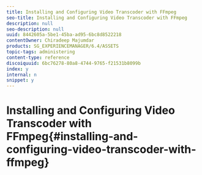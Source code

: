 ```yaml
---
title: Installing and Configuring Video Transcoder with FFmpeg
seo-title: Installing and Configuring Video Transcoder with FFmpeg
description: null
seo-description: null
uuid: 8442605a-5be1-45ba-ad95-6bc8d8522218
contentOwner: Chiradeep Majumdar
products: SG_EXPERIENCEMANAGER/6.4/ASSETS
topic-tags: administering
content-type: reference
discoiquuid: 6bc76278-80a8-4744-9765-f21531b8099b
index: y
internal: n
snippet: y
---
```


# Installing and Configuring Video Transcoder with FFmpeg{#installing-and-configuring-video-transcoder-with-ffmpeg}

##

